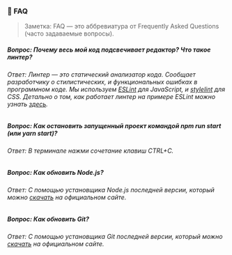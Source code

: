 ### 🤔 FAQ

> Заметка: FAQ — это аббревиатура от Frequently Asked Questions (часто задаваемые вопросы).

##### Вопрос: Почему весь мой код подсвечивает редактор? Что такое линтер?
###### Ответ: Линтер — это статический анализатор кода. Сообщает разработчику о стилистических, и функциональных ошибках в программном коде. Мы используем [ESLint](https://eslint.org/) для JavaScript, и [stylelint](https://stylelint.io/) для CSS. Детально о том, как работает линтер на примере ESLint можно узнать [здесь](https://www.youtube.com/watch?v=hppJw2REb8g).

##### Вопрос: Как остановить запущенный проект командой npm run start (или yarn start)?
###### Ответ: В терминале нажми сочетание клавиш CTRL+C.

##### Вопрос: Как обновить Node.js?
###### Ответ: С помощью установщика Node.js последней версии, который можно [скачать](https://nodejs.org/en/) на официальном сайте.

##### Вопрос: Как обновить Git?
###### Ответ: С помощью установщика Git последней версии, который можно [скачать](https://git-scm.com/download/) на официальном сайте.
